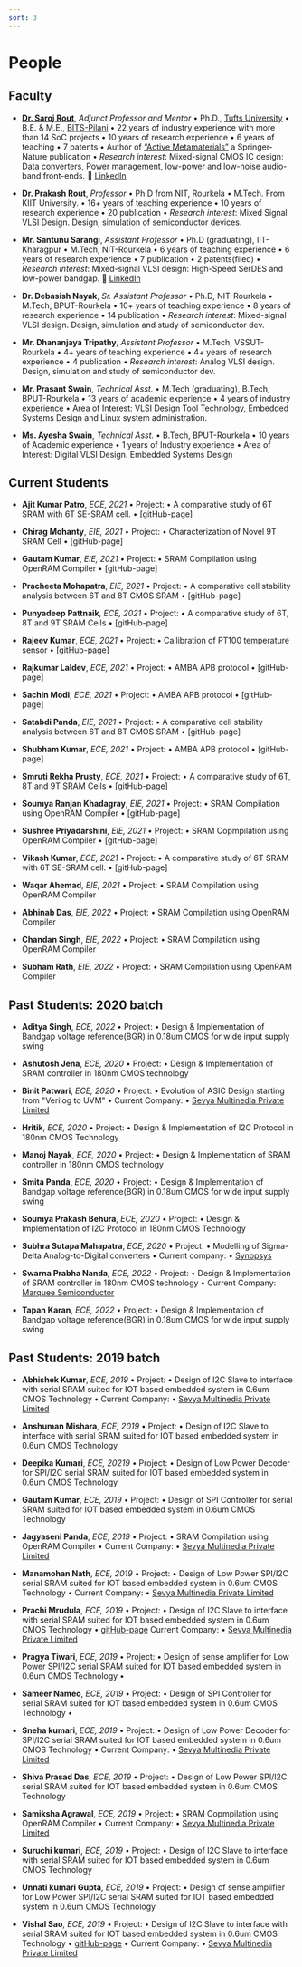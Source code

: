```yaml
---
sort: 3
---
```

# People

## Faculty
- [**Dr. Saroj Rout**](https://www.ece.tufts.edu/~srout01), *Adjunct Professor and Mentor*  • Ph.D., [Tufts University](https://www.tufts.edu) • B.E. & M.E., [BITS-Pilani](https://www.bits-pilani.ac.in) • 22 years of industry experience with more than 14 SoC projects • 10 years of research experience • 6 years of teaching • 7 patents • Author of [“Active Metamaterials”](http://www.ece.tufts.edu/~srout01/active-mm-book.html) a Springer-Nature publication • *Research interest*: Mixed-signal CMOS IC design: Data converters, Power management, low-power and low-noise audio-band front-ends. :link: [LinkedIn](https://www.linkedin.com/in/sroutk)

- **Dr. Prakash Rout**, *Professor* • Ph.D from NIT, Rourkela • M.Tech. From KIIT University. • 16+ years of teaching experience • 10 years of research experience • 20 publication • *Research interest*: Mixed Signal VLSI Design. Design, simulation of semiconductor devices.

- **Mr. Santunu Sarangi**, *Assistant Professor* • Ph.D (graduating), IIT-Kharagpur • M.Tech, NIT-Rourkela • 6 years of teaching experience • 6 years of research experience • 7 publication • 2 patents(filed) • *Research interest*: Mixed-signal VLSI design: High-Speed SerDES and low-power bandgap. :link: [LinkedIn](https://www.linkedin.com/in/santunu-sarangi-b731305b/)

- **Dr. Debasish Nayak**, *Sr. Assistant Professor* • Ph.D, NIT-Rourkela • M.Tech, BPUT-Rourkela • 10+ years of teaching experience • 8 years of research experience • 14 publication • *Research interest*: Mixed-signal VLSI design. Design, simulation and study of semiconductor dev. 

- **Mr. Dhananjaya Tripathy**, *Assistant Professor* • M.Tech, VSSUT-Rourkela • 4+ years of teaching experience • 4+ years of research experience • 4 publication • *Research interest*: Analog VLSI design. Design, simulation and study of semiconductor dev.

- **Mr. Prasant Swain**, *Technical Asst.* • M.Tech (graduating), B.Tech, BPUT-Rourkela • 13 years of academic experience • 4 years of industry experience • Area of Interest: VLSI Design Tool Technology, Embedded Systems Design and Linux system administration.

- **Ms. Ayesha Swain**, *Technical Asst.* • B.Tech, BPUT-Rourkela • 10 years of Academic experience • 1 years of Industry experience • Area of Interest: Digital VLSI Design. Embedded Systems Design

## Current Students
- **Ajit Kumar Patro**, *ECE, 2021* • Project: • A comparative study of 6T SRAM with 6T SE-SRAM cell.  • [gitHub-page]

- **Chirag Mohanty**, *EIE, 2021* • Project: • Characterization of Novel 9T SRAM Cell • [gitHub-page]

- **Gautam Kumar**, *EIE, 2021* • Project: • SRAM Compilation using OpenRAM Compiler • [gitHub-page]

- **Pracheeta Mohapatra**, *EIE, 2021* • Project: • A comparative cell stability analysis between 6T and 8T CMOS SRAM  • [gitHub-page]

- **Punyadeep Pattnaik**, *ECE, 2021* • Project: • A comparative study of 6T, 8T and 9T SRAM Cells • [gitHub-page]

- **Rajeev Kumar**, *ECE, 2021* • Project: • Callibration of PT100 temperature sensor • [gitHub-page]

- **Rajkumar Laldev**, *ECE, 2021* • Project: • AMBA APB protocol • [gitHub-page]

- **Sachin Modi**, *ECE, 2021* • Project: • AMBA APB protocol • [gitHub-page]

- **Satabdi Panda**, *EIE, 2021* • Project: • A comparative cell stability analysis between 6T and 8T CMOS SRAM  • [gitHub-page]

- **Shubham Kumar**, *ECE, 2021* • Project: • AMBA APB protocol • [gitHub-page]

- **Smruti Rekha Prusty**, *ECE, 2021* • Project: • A comparative study of 6T, 8T and 9T SRAM Cells • [gitHub-page]

- **Soumya Ranjan Khadagray**, *EIE, 2021* • Project: • SRAM Compilation using OpenRAM Compiler • [gitHub-page]

- **Sushree Priyadarshini**, *EIE, 2021* • Project: • SRAM Copmpilation using OpenRAM Compiler • [gitHub-page]

- **Vikash Kumar**, *ECE, 2021* • Project: • A comparative study of 6T SRAM with 6T SE-SRAM cell.  • [gitHub-page]

- **Waqar Ahemad**, *EIE, 2021* • Project: • SRAM Compilation using OpenRAM Compiler 

- **Abhinab Das**, *EIE, 2022* • Project: • SRAM Compilation using OpenRAM Compiler 

- **Chandan Singh**, *EIE, 2022* • Project: • SRAM Compilation using OpenRAM Compiler 

- **Subham Rath**, *EIE, 2022* • Project: • SRAM Compilation using OpenRAM Compiler


## Past Students: 2020 batch

- **Aditya Singh**, *ECE, 2022* • Project: • Design & Implementation of Bandgap voltage reference(BGR) in 0.18um CMOS for wide input supply swing

- **Ashutosh Jena**, *ECE, 2020* • Project: • Design & Implementation of SRAM controller in 180nm CMOS technology 

- **Binit Patwari**, *ECE, 2020* • Project: • Evolution of ASIC Design starting from "Verilog to UVM" • Current Company: • [Sevya Multinedia Private Limited](https://sevyamultimedia.com/)

- **Hritik**, *ECE, 2020* • Project: • Design & Implementation of I2C Protocol in 180nm CMOS Technology 

- **Manoj Nayak**, *ECE, 2020* • Project: • Design & Implementation of SRAM controller in 180nm CMOS technology 

- **Smita Panda**, *ECE, 2020* • Project: • Design & Implementation of Bandgap voltage reference(BGR) in 0.18um CMOS for wide input supply swing

- **Soumya Prakash Behura**, *ECE, 2020* • Project: • Design & Implementation of I2C Protocol in 180nm CMOS Technology 

- **Subhra Sutapa Mahapatra**, *ECE, 2020* • Project: • Modelling of Sigma-Delta Analog-to-Digital converters • Current company: • [Synopsys](https://www.synopsys.com/company.html)

- **Swarna Prabha Nanda**, *ECE, 2022* • Project: • Design & Implementation of SRAM controller in 180nm CMOS technology • Current Company: [Marquee Semiconductor](https://marqueesemi.com/)

- **Tapan Karan**, *ECE, 2022* • Project: • Design & Implementation of Bandgap voltage reference(BGR) in 0.18um CMOS for wide input supply swing


## Past Students: 2019 batch

- **Abhishek Kumar**, *ECE, 2019* • Project: • Design of I2C Slave to interface with serial SRAM suited for IOT based embedded system in 0.6um CMOS Technology • Current Company: • [Sevya Multinedia Private Limited](https://sevyamultimedia.com/)

- **Anshuman Mishara**, *ECE, 2019* • Project: • Design of I2C Slave to interface with serial SRAM suited for IOT based embedded system in 0.6um CMOS Technology 

- **Deepika Kumari**, *ECE, 20219* • Project: • Design of Low Power Decoder for SPI/I2C serial SRAM suited for IOT based embedded system in 0.6um CMOS Technology 

- **Gautam Kumar**, *ECE, 2019* • Project: • Design of SPI Controller for serial SRAM suited for IOT based embedded system in 0.6um CMOS Technology 

- **Jagyaseni Panda**, *ECE, 2019* • Project: • SRAM Compilation using OpenRAM Compiler • Current Company: • [Sevya Multinedia Private Limited](https://sevyamultimedia.com/) 

- **Manamohan Nath**, *ECE, 2019* • Project: • Design of Low Power SPI/I2C serial SRAM suited for IOT based embedded system in 0.6um CMOS Technology • Current Company: • [Sevya Multinedia Private Limited](https://sevyamultimedia.com/)

- **Prachi Mrudula**, *ECE, 2019* • Project: • Design of I2C Slave to interface with serial SRAM suited for IOT based embedded system in 0.6um CMOS Technology • [gitHub-page](https://github.com/prachi-mrudula) Current Company: • [Sevya Multinedia Private Limited](https://sevyamultimedia.com/) 

- **Pragya Tiwari**, *ECE, 2019* • Project: • Design of sense amplifier for Low Power SPI/I2C serial SRAM suited for IOT based embedded system in 0.6um CMOS Technology • 

- **Sameer Nameo**, *ECE, 2019* • Project: • Design of SPI Controller for serial SRAM suited for IOT based embedded system in 0.6um CMOS Technology • 

- **Sneha kumari**, *ECE, 2019* • Project: • Design of Low Power Decoder for SPI/I2C serial SRAM suited for IOT based embedded system in 0.6um CMOS Technology • Current Company: • [Sevya Multinedia Private Limited](https://sevyamultimedia.com/)

- **Shiva Prasad Das**, *ECE, 2019* • Project: • Design of Low Power SPI/I2C serial SRAM suited for IOT based embedded system in 0.6um CMOS Technology 

- **Samiksha Agrawal**, *ECE, 2019* • Project: • SRAM Copmpilation using OpenRAM Compiler • Current Company: • [Sevya Multinedia Private Limited](https://sevyamultimedia.com/)

- **Suruchi kumari**, *ECE, 2019* • Project: • Design of I2C Slave to interface with serial SRAM suited for IOT based embedded system in 0.6um CMOS Technology 

- **Unnati kumari Gupta**, *ECE, 2019* • Project: • Design of sense amplifier for Low Power SPI/I2C serial SRAM suited for IOT based embedded system in 0.6um CMOS Technology 

- **Vishal Sao**, *ECE, 2019* • Project: • Design of I2C Slave to interface with serial SRAM suited for IOT based embedded system in 0.6um CMOS Technology • [gitHub-page](https://github.com/vsao/) • Current Company: • [Sevya Multinedia Private Limited](https://sevyamultimedia.com/)

